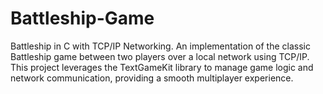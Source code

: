 # Battleship-Game
Battleship in C with TCP/IP Networking. An implementation of the classic Battleship game between two players over a local network using TCP/IP. This project leverages the TextGameKit library to manage game logic and network communication, providing a smooth multiplayer experience.
